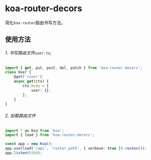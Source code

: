 # koa-router-decors

简化`koa-router`路由书写方法。

## 使用方法

###### 1. 书写路由文件`user.ts`;

```typescript
import { get, put, post, del, patch } from 'koa-router-decors';
class User {
    @get('/user')
    async get(ctx) {
        ctx.body = {
            user: {},
        };
    }
}
```

###### 2. 加载路由文件

```typescript
import * as Koa from 'koa';
import { load } from 'koa-router-decors';

const app = new Koa();
app.use(load('/api', 'router_path', { verbose: true }).routes());
app.listen(9100);
```
